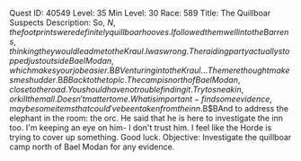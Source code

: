 Quest ID: 40549
Level: 35
Min Level: 30
Race: 589
Title: The Quillboar Suspects
Description: So, $N, the footprints were definitely quillboar hooves. I followed them well into the Barrens, thinking they would lead me to the Kraul. I was wrong. The raiding party actually stopped just outside Bael Modan, which makes your job easier.$B$BVenturing into the Kraul... The mere thought makes me shudder.$B$BBack to the topic. The camp is north of Bael Modan, close to the road. You should have no trouble finding it. Try to sneak in, or kill them all. Doesn't matter to me. What is important - find some evidence, maybe some items that could've been taken from the inn.$B$BAnd to address the elephant in the room: the orc. He said that he is here to investigate the inn too. I'm keeping an eye on him- I don't trust him. I feel like the Horde is trying to cover up something. Good luck.
Objective: Investigate the quillboar camp north of Bael Modan for any evidence.
